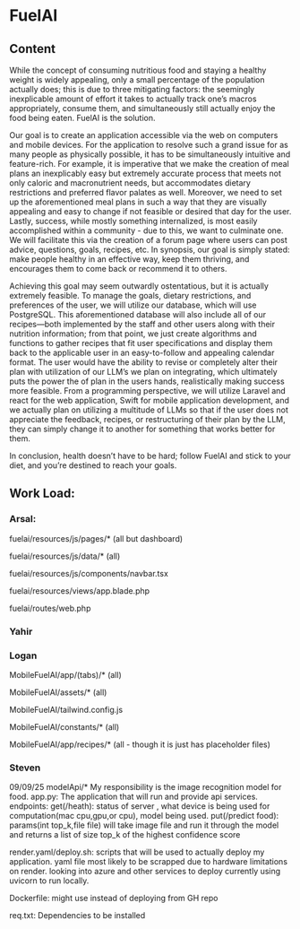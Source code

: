 # FuelAI

## Content

While the concept of consuming nutritious food and staying a healthy weight is widely appealing, only a small percentage of the population actually does; this is due to three mitigating factors: the seemingly inexplicable amount of effort it takes to actually track one’s macros appropriately, consume them, and simultaneously still actually enjoy the food being eaten. FuelAI is the solution. 

 Our goal is to create an application accessible via the web on computers and mobile devices. For the application to resolve such a grand issue for as many people as physically possible, it has to be simultaneously intuitive and feature-rich. For example, it is imperative that we make the creation of meal plans an inexplicably easy but extremely accurate process that meets not only caloric and macronutrient needs, but accommodates dietary restrictions and preferred flavor palates as well. Moreover, we need to set up the aforementioned meal plans in such a way that they are visually appealing and easy to change if not feasible or desired that day for the user. Lastly, success, while mostly something internalized, is most easily accomplished within a community - due to this, we want to culminate one. We will facilitate this via the creation of a forum page where users can post advice, questions, goals, recipes, etc. In synopsis, our goal is simply stated: make people healthy in an effective way, keep them thriving, and encourages them to come back or recommend it to others. 
 
  Achieving this goal may seem outwardly ostentatious, but it is actually extremely feasible. To manage the goals, dietary restrictions, and preferences of the user, we will utilize our database, which will use PostgreSQL. This aforementioned database will also include all of our recipes—both implemented by the staff and other users along with their nutrition information; from that point, we just create algorithms and functions to gather recipes that fit user specifications and display them back to the applicable user in an easy-to-follow and appealing calendar format.  The user would have the ability to revise or completely alter their plan with utilization of our LLM’s we plan on integrating, which ultimately puts the power the of plan in the users hands, realistically making success more feasible. From a programming perspective, we will utilize Laravel and react for the web application, Swift for mobile application development, and we actually plan on utilizing a multitude of LLMs so that if the user does not appreciate the feedback, recipes, or restructuring of their plan by the LLM, they can simply change it to another for something that works better for them.  
  
 In conclusion, health doesn’t have to be hard; follow FuelAI and stick to your diet, and you’re destined to reach your goals.

## Work Load:

### Arsal: 

fuelai/resources/js/pages/* (all but dashboard)

fuelai/resources/js/data/* (all)

fuelai/resources/js/components/navbar.tsx

fuelai/resources/views/app.blade.php

fuelai/routes/web.php

### Yahir

### Logan
MobileFuelAI/app/(tabs)/* (all)

MobileFuelAI/assets/* (all)

MobileFuelAI/tailwind.config.js

MobileFuelAI/constants/* (all)

MobileFuelAI/app/recipes/* (all - though it is just has placeholder files)


### Steven
09/09/25
modelApi/*
My responsibility is the image recognition model for food.
app.py:
    The application that will run and provide api services.
        endpoints:
            get(/heath): status of server , what device is being used for computation(mac cpu,gpu,or cpu), model being used.
            put(/predict food): params(int top_k,file file)  will take image file and run it through the model and returns a list of size top_k of the highest confidence score

render.yaml/deploy.sh: scripts that will be used to actually deploy my application. yaml file most likely to be scrapped due to hardware limitations on render. looking into azure and other services to deploy currently using uvicorn to run locally.

Dockerfile: might use instead of deploying from GH repo

req.txt: Dependencies to be installed